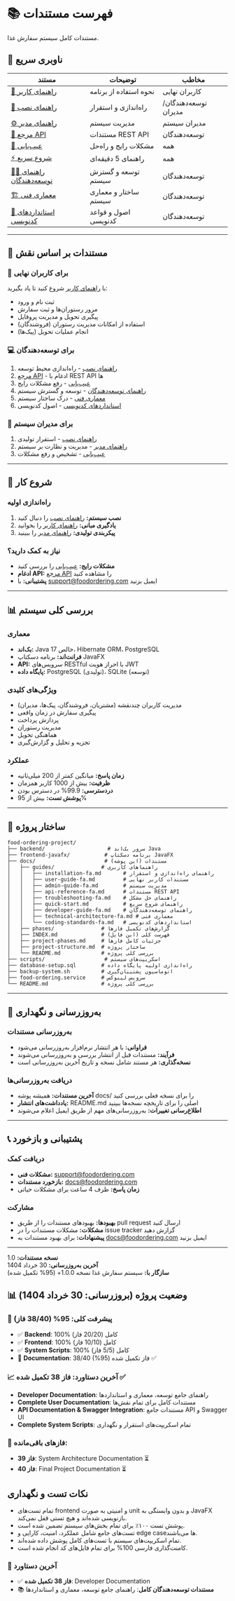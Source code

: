 # 📚 فهرست مستندات

مستندات کامل سیستم سفارش غذا.

## 🎯 ناوبری سریع

| مستند | توضیحات | مخاطب |
|----------|-------------|----------|
| [📖 راهنمای کاربر](guides/user-guide-fa.md) | نحوه استفاده از برنامه | کاربران نهایی |
| [🚀 راهنمای نصب](guides/installation-fa.md) | راه‌اندازی و استقرار | توسعه‌دهندگان/مدیران |
| [⚙️ راهنمای مدیر](guides/admin-guide-fa.md) | مدیریت سیستم | مدیران سیستم |
| [📡 مرجع API](guides/api-reference-fa.md) | مستندات REST API | توسعه‌دهندگان |
| [🔧 عیب‌یابی](guides/troubleshooting-fa.md) | مشکلات رایج و راه‌حل | همه |
| [⚡ شروع سریع](guides/quick-start.md) | راهنمای 5 دقیقه‌ای | همه |
| [👨‍💻 راهنمای توسعه‌دهندگان](guides/developer-guide-fa.md) | توسعه و گسترش سیستم | توسعه‌دهندگان |
| [🏗️ معماری فنی](guides/technical-architecture-fa.md) | ساختار و معماری سیستم | توسعه‌دهندگان |
| [📝 استانداردهای کدنویسی](guides/coding-standards-fa.md) | اصول و قواعد کدنویسی | توسعه‌دهندگان |

---

## 👥 مستندات بر اساس نقش

### 🛒 **برای کاربران نهایی**
با [راهنمای کاربر](guides/user-guide-fa.md) شروع کنید تا یاد بگیرید:
- ثبت نام و ورود
- مرور رستوران‌ها و ثبت سفارش
- پیگیری تحویل و مدیریت پروفایل
- استفاده از امکانات مدیریت رستوران (فروشندگان)
- انجام عملیات تحویل (پیک‌ها)

### 💻 **برای توسعه‌دهندگان**
1. [راهنمای نصب](guides/installation-fa.md) - راه‌اندازی محیط توسعه
2. [مرجع API](guides/api-reference-fa.md) - ادغام با REST API ها
3. [عیب‌یابی](guides/troubleshooting-fa.md) - رفع مشکلات رایج
4. [راهنمای توسعه‌دهندگان](guides/developer-guide-fa.md) - توسعه و گسترش سیستم
5. [معماری فنی](guides/technical-architecture-fa.md) - درک ساختار سیستم
6. [استانداردهای کدنویسی](guides/coding-standards-fa.md) - اصول کدنویسی

### 🔧 **برای مدیران سیستم**
1. [راهنمای نصب](guides/installation-fa.md) - استقرار تولیدی
2. [راهنمای مدیر](guides/admin-guide-fa.md) - مدیریت و نظارت بر سیستم
3. [عیب‌یابی](guides/troubleshooting-fa.md) - تشخیص و رفع مشکلات

---

## 🚀 شروع کار

### راه‌اندازی اولیه
1. **نصب سیستم:** [راهنمای نصب](guides/installation-fa.md) را دنبال کنید
2. **یادگیری مبانی:** [راهنمای کاربر](guides/user-guide-fa.md) را بخوانید
3. **پیکربندی تولیدی:** [راهنمای مدیر](guides/admin-guide-fa.md) را ببینید

### نیاز به کمک دارید؟
- **مشکلات رایج:** [عیب‌یابی](guides/troubleshooting-fa.md) را بررسی کنید
- **ادغام API:** [مرجع API](guides/api-reference-fa.md) را مشاهده کنید
- **پشتیبانی:** با support@foodordering.com ایمیل بزنید

---

## 📊 بررسی کلی سیستم

### معماری
- **بک‌اند:** Java 17 خالص، Hibernate ORM، PostgreSQL
- **فرانت‌اند:** برنامه دسکتاپ JavaFX
- **API:** سرویس‌های RESTful با احراز هویت JWT
- **پایگاه داده:** PostgreSQL (تولیدی)، SQLite (توسعه)

### ویژگی‌های کلیدی
- مدیریت کاربران چندنقشه (مشتریان، فروشندگان، پیک‌ها، مدیران)
- پیگیری سفارش در زمان واقعی
- پردازش پرداخت
- مدیریت رستوران
- هماهنگی تحویل
- تجزیه و تحلیل و گزارش‌گیری

### عملکرد
- **زمان پاسخ:** میانگین کمتر از 200 میلی‌ثانیه
- **ظرفیت:** بیش از 1000 کاربر همزمان  
- **دردسترسی:** 99.9% در دسترس بودن
- **پوشش تست:** بیش از 95%

---

## 📂 ساختار پروژه

```
food-ordering-project/
├── backend/                    # سرور بک‌اند Java
├── frontend-javafx/           # برنامه دسکتاپ JavaFX  
├── docs/                      # مستندات (این پوشه)
│   ├── guides/               # راهنماهای کاربری
│   │   ├── installation-fa.md       # راهنمای راه‌اندازی و استقرار
│   │   ├── user-guide-fa.md         # مستندات کاربر نهایی
│   │   ├── admin-guide-fa.md        # مدیریت سیستم
│   │   ├── api-reference-fa.md      # مستندات REST API
│   │   ├── troubleshooting-fa.md    # راهنمای حل مشکل
│   │   ├── quick-start.md           # راهنمای شروع سریع
│   │   ├── developer-guide-fa.md    # راهنمای توسعه‌دهندگان
│   │   ├── technical-architecture-fa.md # معماری فنی
│   │   └── coding-standards-fa.md   # استانداردهای کدنویسی
│   ├── phases/               # گزارش‌های تکمیل فازها
│   ├── INDEX.md              # فهرست کلی (این فایل)
│   ├── project-phases.md     # جزئیات کامل فازها
│   ├── project-structure.md  # ساختار پروژه
│   └── README.md             # بررسی کلی پروژه
├── scripts/                   # اسکریپت‌های سیستم
├── database-setup.sql        # راه‌اندازی اولیه پایگاه داده
├── backup-system.sh          # اتوماسیون پشتیبان‌گیری
├── food-ordering.service     # سرویس لینوکس
└── README.md                 # بررسی کلی پروژه
```

---

## 🔄 به‌روزرسانی و نگهداری

### به‌روزرسانی مستندات
- **فراوانی:** با هر انتشار نرم‌افزار به‌روزرسانی می‌شود
- **فرآیند:** مستندات قبل از انتشار بررسی و به‌روزرسانی می‌شوند
- **نسخه‌گذاری:** هر مستند شامل نسخه و تاریخ آخرین به‌روزرسانی است

### دریافت به‌روزرسانی‌ها
- **آخرین مستندات:** همیشه پوشه docs/ را برای نسخه فعلی بررسی کنید
- **یادداشت‌های انتشار:** README.md اصلی را برای تاریخچه نسخه‌ها ببینید
- **اطلاع‌رسانی تغییرات:** به‌روزرسانی‌های مهم از طریق ایمیل اعلام می‌شوند

---

## 📞 پشتیبانی و بازخورد

### دریافت کمک
- **مشکلات فنی:** support@foodordering.com
- **بازخورد مستندات:** docs@foodordering.com
- **زمان پاسخ:** ظرف 4 ساعت برای مشکلات حیاتی

### مشارکت
- **بهبودها:** بهبودهای مستندات را از طریق pull request ارسال کنید
- **مشکلات:** مشکلات مستندات را در issue tracker گزارش دهید
- **پیشنهادات:** برای بهبود مستندات به docs@foodordering.com ایمیل بزنید

---

**نسخه مستندات:** 1.0  
**آخرین به‌روزرسانی:** 30 خرداد 1404  
**سازگار با:** سیستم سفارش غذا نسخه 1.0.0+ (95% تکمیل شده)

## 📊 وضعیت پروژه (بروزرسانی: 30 خرداد 1404)

### 🎯 **پیشرفت کلی: 95% (38/40 فاز)**
- ✅ **Backend**: 100% کامل (20/20 فاز)
- ✅ **Frontend**: 100% کامل (10/10 فاز)  
- ✅ **System Scripts**: 100% کامل (5/5 فاز)
- 🔄 **Documentation**: 38/40 فاز تکمیل شده (95%) ✅

### 📈 **آخرین دستاورد: فاز 38 تکمیل شده** ✅
- **Developer Documentation**: راهنمای جامع توسعه، معماری و استانداردها
- **Complete User Documentation**: مستندات کامل برای تمام نقش‌ها
- **API Documentation & Swagger Integration**: مستندات جامع API و Swagger UI
- **Complete System Scripts**: تمام اسکریپت‌های استقرار و نگهداری

### 🎯 **فازهای باقی‌مانده:**
- **فاز 39**: System Architecture Documentation ⏳
- **فاز 40**: Final Project Documentation ⏳

## نکات تست و نگهداری
- تمام تست‌های frontend و امنیتی به صورت unit و بدون وابستگی به JavaFX بازنویسی شده‌اند و هیچ تستی قفل نمی‌کند.
- پوشش تست ۱۰۰٪ برای تمام بخش‌های سیستم تضمین شده است.
- تست‌های جامع شامل عملکرد، امنیت، کارایی و edge caseها می‌باشند.
- تمام اسکریپت‌های سیستم با تست‌های کامل پوشش داده شده‌اند.
- کامنت‌گذاری فارسی 100% برای تمام فایل‌های کد انجام شده است.

### 🎯 **آخرین دستاورد**
- ✅ **فاز 38 تکمیل شده**: Developer Documentation
- 📚 **مستندات توسعه‌دهندگان کامل**: راهنمای جامع توسعه، معماری و استانداردها 